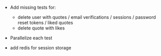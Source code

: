 - Add missing tests for:
    - delete user with quotes / email verifications / sessions / password reset tokens / liked quotes
    - delete quote with likes

- Parallelize each test
- add redis for session storage
